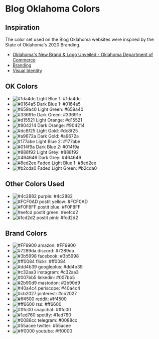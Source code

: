 # Blog Oklahoma Colors


## Inspiration 
The color set used on the Blog Oklahoma websites were inspired by the State of Oklahoma's 2020 Branding. 
 
- [Oklahoma's New Brand & Logo Unveiled - Oklahoma Department of Commerce](https://www.okcommerce.gov/oklahomas-new-brand-logo-unveiled/)
- [Branding](https://oklahoma.gov/branding.html)
- [Visual Identity](https://oklahoma.gov/branding/visual-identity.html)

## OK Colors

- ![#1da4dc](https://via.placeholder.com/15/1da4dc/000000?text=X) Light Blue 1: #1da4dc
- ![#0164a5](https://via.placeholder.com/15/0164a5/000000?text=X) Dark Blue 1: #0164a5
- ![#659a40](https://via.placeholder.com/15/659a40/000000?text=X) Light Green: #659a40
- ![#33691e](https://via.placeholder.com/15/33691e/000000?text=X) Dark Green: #33691e
- ![#d15521](https://via.placeholder.com/15/d15521/000000?text=+) Light Orange: #d15521
- ![#904214](https://via.placeholder.com/15/904214/000000?text=+) Dark Orange: #904214
- ![#dc8f25](https://via.placeholder.com/15/dc8f25/000000?text=+) Light Gold: #dc8f25
- ![#a9672a](https://via.placeholder.com/15/a9672a/000000?text=+) Dark Gold: #a9672a
- ![#177abe](https://via.placeholder.com/15/177abe/000000?text=+)  Light Blue 2: #177abe
- ![#014f9a](https://via.placeholder.com/15/014f9a/000000?text=+) Dark Blue 2: #014f9a
- ![#888f92](https://via.placeholder.com/15/888f92/000000?text=+) Light Grey: #888f92
- ![#464646](https://via.placeholder.com/15/464646/000000?text=+) Dark Grey: #464646
- ![#8ed2ee](https://via.placeholder.com/15/8ed2ee/000000?text=+) Faded Light Blue 1: #8ed2ee
- ![#b2cda0](https://via.placeholder.com/15/b2cda0/000000?text=+) Faded Light Green: #b2cda0
  
## Other Colors Used

 - ![#4c2882](https://via.placeholder.com/15/4c2882/000000?text=+) purple: #4c2882
-  ![#FCF0AD](https://via.placeholder.com/15/FCF0AD/000000?text=+) postit yellow: #FCF0AD
 - ![#F0F8FF](https://via.placeholder.com/15/F0F8FF/000000?text=+) postit blue: #F0F8FF
 - ![#eefcd](https://via.placeholder.com/15/eefcd/000000?text=+) postit green: #eefcd2
 - ![#fcd2d2](https://via.placeholder.com/15/fcd2d2/000000?text=+) postit pink: #fcd2d2


## Brand Colors

- ![#FF9900](https://via.placeholder.com/15/FF9900/000000?text=+) amazon: #FF9900
- ![#7289da](https://via.placeholder.com/15/7289da/000000?text=+) discord: #7289da
- ![#3b5998](https://via.placeholder.com/15/3b5998/000000?text=+) facebook: #3b5998
- ![#ff0084](https://via.placeholder.com/15/ff0084/000000?text=+) flickr: #ff0084
- ![#dd4b39](https://via.placeholder.com/15/dd4b39/000000?text=+) googleplus: #dd4b39
- ![#c32aa3](https://via.placeholder.com/15/c32aa3/000000?text=+) instagram: #c32aa3
- ![#007bb5](https://via.placeholder.com/15/007bb5/000000?text=+) linkedin: #007bb5
- ![#2b90d9](https://via.placeholder.com/15/2b90d9/000000?text=+) mastodon: #2b90d9
- ![#40a4c4](https://via.placeholder.com/15/40a4c4/000000?text=+) periscope: #40a4c4
- ![#cb2027](https://via.placeholder.com/15/cb2027/000000?text=+) pinterest: #cb2027
- ![#ff4500](https://via.placeholder.com/15/ff4500/000000?text=+) reddit: #ff4500
- ![#ff6600](https://via.placeholder.com/15/ff6600/000000?text=+) rss: #ff6600
- ![#fffc00](https://via.placeholder.com/15/fffc00/000000?text=+) snapchat: #fffc00
- ![#1ed760](https://via.placeholder.com/15/1ed760/000000?text=+) spotify: #1ed760
- ![#0088cc](https://via.placeholder.com/15/0088cc/000000?text=+) telegram: #0088cc
- ![#55acee](https://via.placeholder.com/15/55acee/000000?text=+) twitter: #55acee
- ![#ff0000](https://via.placeholder.com/15/ff0000/000000?text=+) youtube: #ff0000 
